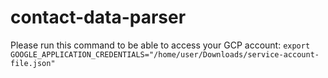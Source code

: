 # contact-data-parser

Please run this command to be able to access your GCP account:
```export GOOGLE_APPLICATION_CREDENTIALS="/home/user/Downloads/service-account-file.json"```
